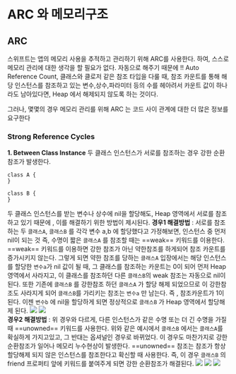 
# ARC 와 메모리구조

## ARC

스위프트는 앱의 메모리 사용을 추적하고 관리하기 위해 ARC를 사용한다. 하여, 스스로 메모리 관리에 대한 생각을 할 필요가 없다. 자동으로 해주기 때문에 !! 
Auto Reference Count, 클래스와 클로저 같은 참조 타입을 다룰 때, 참조 카운트를 통해 해당 인스턴스를 참조하고 있는 변수,상수,파라미터 등의 수를 헤아려서 카운트 값이 하나라도 남아있다면, Heap 에서 해제되지 않도록 하는 것이다. 

그러나, 몇몇의 경우 메모리 관리를 위해 ARC 는 코드 사이 관계에 대한 더 많은 정보를 요구한다 
### Strong Reference Cycles
**1. Between Class Instance**
두 클래스 인스턴스가 서로를 참조하는 경우 강한 순환참조가 발생한다. 
```swift=
class A { 
}

class B {
}
```

두 클래스 인스턴스를 받는 변수나 상수에 nil을 할당해도, Heap 영역에서 서로를 참조하고 있기 때문에 , 이를 해결하기 위한 방법이 제시된다.
**경우1 해결방법** : 서로를 참조하는 두 `클래스A`, `클래스B` 를 각각 변수 a,b 에 할당했다고 가정해보면, 인스턴스 중 먼저 nil이 되는 것 즉, 수명이 짧은 `클래스A` 를 참조할 때는 ==weak== 키워드를 이용한다. ==weak== 키워드를 이용하면 강한 참조가 아닌 약한참조를 하게되어 참조 카운트를 증가시키지 않는다. 그렇게 되면 약한 참조를 당하는 `클래스A` 입장에서는 해당 인스턴스를 할당한 `변수a`가 nil 값이 될 때, 그 클래스를 참조하는 카운트는 0이 되어 먼저 Heap영역에서 사라지고, 이 클래스를 참조하던 다른 `클래스B`의 weak 참조는 자동으로 nil이 된다. 또한 기존에 `클래스B` 를 강한참조 하던 `클래스A` 가 할당 해제 되었으므로 이 강한참조도 사라지게 되어 `클래스B`를 가리키는 참조는 `변수a` 만 남는다. 즉 , 참조카운트가 1이 된다. 이젠 `변수b` 에 nil을 할당하게 되면 정상적으로 `클래스B` 가 Heap 영역에서 할당해제 된다. 
![](https://i.imgur.com/LYSzG3L.png)
![](https://i.imgur.com/d1Yb4T8.png)
</br>
**경우2 해결방법** : 위 경우와 다르게, 다른 인스턴스가 같은 수명 또는 더 긴 수명을 가질 때 ==unowned== 키워드를 사용한다. 위와 같은 예시에서 `클래스B` 에서는 `클래스A`를 확실하게 가지고있고, 그 반대는 옵셔널인 경우로 바뀌었다. 이 경우도 마찬가지로 강한 순환참조가 일어나 메모리 누수현상이 발생한다. ==unowned== 참조는 참조가 항상 할당해제 되지 않은 인스턴스를 참조한다고 확신할 때 사용한다. 즉, 이 경우 `클래스B` 의 friend 프로퍼티 앞에 키워드를 붙여주게 되면 강한 순환참조가 해결된다. 
![](https://i.imgur.com/e2pF3NV.png)
![](https://i.imgur.com/8fVsUfn.png)
![](https://i.imgur.com/rshk1P5.png)
